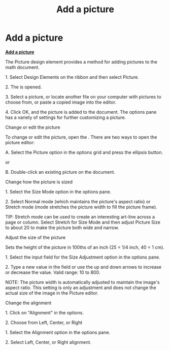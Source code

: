 ﻿---
title: Add a picture
category: reference
---

# Add a picture

**<u>Add a picture</u>**

The Picture design element provides a method for adding pictures to the math document.

1\. Select Design Elements on the ribbon and then select Picture.

2\. The is opened.

3\. Select a picture, or locate another file on your computer with pictures to choose from, or paste a copied image into the editor.

4\. Click OK, and the picture is added to the document. The options pane has a variety of settings for further customizing a picture.

Change or edit the picture

To change or edit the picture, open the . There are two ways to open the picture editor:

A. Select the Picture option in the options grid and press the ellipsis button.

or

B. Double-click an existing picture on the document.

Change how the picture is sized

1\. Select the Size Mode option in the options pane.

2\. Select Normal mode (which maintains the picture's aspect ratio) or Stretch mode (mode stretches the picture width to fill the picture frame).

TIP: Stretch mode can be used to create an interesting art-line across a page or column. Select Stretch for Size Mode and then adjust Picture Size to about 20 to make the picture both wide and narrow.

Adjust the size of the picture

Sets the height of the picture in 100ths of an inch (25 = 1/4 inch, 40 = 1 cm).

1\. Select the input field for the Size Adjustment option in the options pane.

2\. Type a new value in the field or use the up and down arrows to increase or decrease the value. Valid range: 10 to 800.

NOTE: The picture width is automatically adjusted to maintain the image's aspect ratio. This setting is only an adjustment and does not change the actual size of the image in the Picture editor.

Change the alignment

1\. Click on "Alignment" in the options.

2\. Choose from Left, Center, or Right

1\. Select the Alignment option in the options pane.

2\. Select Left, Center, or Right alignment.
